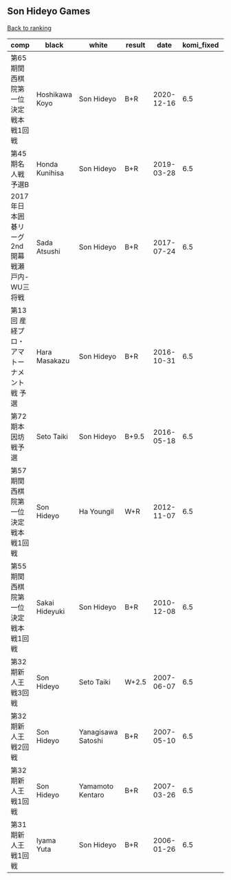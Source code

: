 ## Son Hideyo Games

[Back to ranking](../../index.md)




| **comp** | **black** | **white** | **result** | **date** | **komi_fixed** | **kifu** | 
| --- | --- | --- | --- | --- | --- | --- |
| 第65期関西棋院第一位決定戦本戦1回戦 | Hoshikawa Koyo | Son Hideyo | B+R | 2020-12-16 | 6.5 | [Kifu](https://kifudepot.net/kifucontents.php?id=Dg2Nk9EJxOYoKHkaV8wQNw%3D%3D) | 
| 第45期名人戦予選B | Honda Kunihisa | Son Hideyo | B+R | 2019-03-28 | 6.5 | [Kifu](https://kifudepot.net/kifucontents.php?id=wkoDh8hU9YM9o0WoxVekjQ%3D%3D) | 
| 2017年日本囲碁リーグ2nd開幕戦瀬戸内-WU三将戦 | Sada Atsushi | Son Hideyo | B+R | 2017-07-24 | 6.5 | [Kifu](https://kifudepot.net/kifucontents.php?id=zUD%2F0RTg9u4JUqw%2BsII4gA%3D%3D) | 
| 第13回 産経プロ・アマトーナメント戦 予選 | Hara Masakazu | Son Hideyo | B+R | 2016-10-31 | 6.5 | [Kifu](https://kifudepot.net/kifucontents.php?id=tvjCJYYi7vjm1vueUx9ISw%3D%3D) | 
| 第72期本因坊戦予選 | Seto Taiki | Son Hideyo | B+9.5 | 2016-05-18 | 6.5 | [Kifu](https://kifudepot.net/kifucontents.php?id=a2aW%2B3RjG0jBo86xGnTkUg%3D%3D) | 
| 第57期関西棋院第一位決定戦本戦1回戦 | Son Hideyo | Ha Youngil | W+R | 2012-11-07 | 6.5 | [Kifu](https://kifudepot.net/kifucontents.php?id=NAp3fYQgUfWmoZZbuRWJ2g%3D%3D) | 
| 第55期関西棋院第一位決定戦本戦1回戦 | Sakai Hideyuki | Son Hideyo | B+R | 2010-12-08 | 6.5 | [Kifu](https://kifudepot.net/kifucontents.php?id=BFgam68eekQtG8Omz54rFA%3D%3D) | 
| 第32期新人王戦3回戦 | Son Hideyo | Seto Taiki | W+2.5 | 2007-06-07 | 6.5 | [Kifu](https://kifudepot.net/kifucontents.php?id=rpRnYOGsi9ZxcZrAo57YJw%3D%3D) | 
| 第32期新人王戦2回戦 | Son Hideyo | Yanagisawa Satoshi | B+R | 2007-05-10 | 6.5 | [Kifu](https://kifudepot.net/kifucontents.php?id=QpBa3O9%2Bnu3bTkqUp3fgog%3D%3D) | 
| 第32期新人王戦1回戦 | Son Hideyo | Yamamoto Kentaro | B+R | 2007-03-26 | 6.5 | [Kifu](https://kifudepot.net/kifucontents.php?id=8hCY5fi%2FEAMX6jkngbD1TQ%3D%3D) | 
| 第31期新人王戦1回戦 | Iyama Yuta | Son Hideyo | B+R | 2006-01-26 | 6.5 | [Kifu](https://kifudepot.net/kifucontents.php?id=BT6tJ9d%2BnRr4TfE18WaP3Q%3D%3D) |




